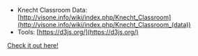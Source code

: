 * Knecht Classroom Data: [http://visone.info/wiki/index.php/Knecht_Classroom](http://visone.info/wiki/index.php/Knecht_Classroom_(data))
* Tools: [https://d3js.org/](https://d3js.org/)

[Check it out here!](knect.html)
